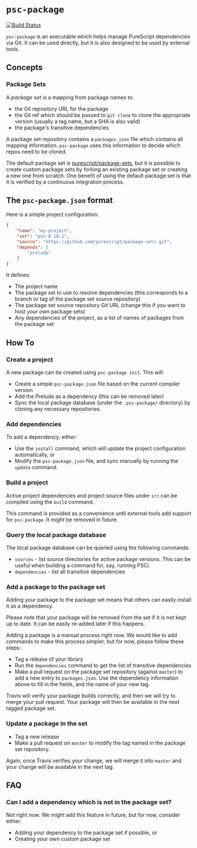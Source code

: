 # `psc-package`

[![Build Status](https://travis-ci.org/purescript/psc-package.svg?branch=master)](https://travis-ci.org/purescript/psc-package)

`psc-package` is an executable which helps manage PureScript dependencies via Git. It can be used directly, but it is also designed to be used by external tools.

## Concepts

### Package Sets

A _package set_ is a mapping from package names to:

- the Git repository URL for the package
- the Git ref which should be passed to `git clone` to clone the appropriate version (usually a tag name, but a SHA is also valid)
- the package's transitive dependencies

A package set repository contains a `packages.json` file which contains all mapping information. `psc-package` uses this information to decide which repos need to be cloned.

The default package set is [purescript/package-sets](https://github.com/purescript/package-sets), but it is possible to create custom package sets by forking an existing package set or creating a new one from scratch. One benefit of using the default package set is that it is verified by a continuous integration process.

## The `psc-package.json` format

Here is a simple project configuration:

```json
{
    "name": "my-project",
    "set": "psc-0.10.2",
    "source": "https://github.com/purescript/package-sets.git",
    "depends": [
        "prelude"
    ]
}
```

It defines:

- The project name
- The package set to use to resolve dependencies (this corresponds to a branch or tag of the package set source repository)
- The package set source repository Git URL (change this if you want to host your own package sets)
- Any dependencies of the project, as a list of names of packages from the package set

## How To

### Create a project

A new package can be created using `psc-package init`. This will:

- Create a simple `psc-package.json` file based on the current compiler version
- Add the Prelude as a dependency (this can be removed later)
- Sync the local package database (under the `.psc-package/` directory) by cloning any necessary repositories.

### Add dependencies

To add a dependency, either:

- Use the `install` command, which will update the project configuration automatically, or
- Modify the `psc-package.json` file, and sync manually by running the `update` command.

### Build a project

Active project dependencies and project source files under `src` can be compiled using the `build` command.

This command is provided as a convenience until external tools add support for `psc-package`. It _might_ be removed in future.

### Query the local package database

The local package database can be queried using the following commands:

- `sources` - list source directories for active package versions. This can be useful when building a command for, say, running PSCi.
- `dependencies` - list all transitive dependencies

### Add a package to the package set

Adding your package to the package set means that others can easily install it as a dependency.

Please note that your package will be removed from the set if it is not kept up to date. It can be easily re-added later if this happens.

Adding a package is a manual process right now. We would like to add commands to make this process simpler, but for now, please follow these steps:

- Tag a release of your library
- Run the `dependencies` command to get the list of transitive dependencies
- Make a pull request on the package set repository (against `master`) to add a new entry to `packages.json`. Use the dependency information above to fill in the fields, and the name of your new tag.

Travis will verify your package builds correctly, and then we will try to merge your pull request. Your package will then be available in the next tagged package set.

### Update a package in the set

- Tag a new release
- Make a pull request on `master` to modify the tag named in the package set repository.

Again, once Travis verifies your change, we will merge it into `master` and your change will be available in the next tag.

## FAQ

### Can I add a dependency which is not in the package set?

Not right now. We might add this feature in future, but for now, consider either:

- Adding your dependency to the package set if possible, or
- Creating your own custom package set
